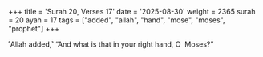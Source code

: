 +++
title = 'Surah 20, Verses 17'
date = '2025-08-30'
weight = 2365
surah = 20
ayah = 17
tags = ["added", "allah", "hand", "mose", "moses", "prophet"]
+++

˹Allah added,˺ “And what is that in your right hand, O  Moses?”